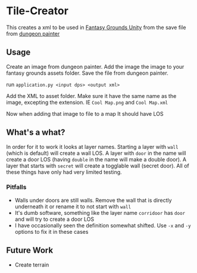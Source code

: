 # Tile-Creator

This creates a xml to be used in [Fantasy Grounds Unity](https://www.fantasygrounds.com/home/FantasyGroundsUnity.php) from the save file from [dungeon painter](http://pyromancers.com/dungeon-painter-online/)

## Usage

Create an image from dungeon painter. Add the image the image to your fantasy grounds assets folder. Save the file from dungeon painter.

run `application.py <input dps> <output xml>`

Add the XML to asset folder. Make sure it have the same name as the image, excepting the extension. IE `Cool Map.png` and `Cool Map.xml`

Now when adding that image to file to a map It should have LOS

## What's a what?

In order for it to work it looks at layer names. Starting a layer with `wall` (which is default) will create a wall LOS. A layer  with `door` in the name will create a door LOS (having `double` in the name will make a double door). A layer that starts with `secret` will create a togglable wall (secret door). All of these things have only had very limited testing.

### Pitfalls

* Walls under doors are still walls. Remove the wall that is directly underneath it or rename it to not start with `wall`
* It's dumb software, something like the layer name `corridoor` has `door` and will try to create a door LOS
* I have occasionally seen the definition somewhat shifted. Use `-x` and `-y` options to fix it in these cases

## Future Work

* Create terrain

